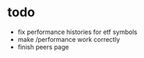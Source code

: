 # todo

- fix performance histories for etf symbols
- make /performance work correctly
- finish peers page

